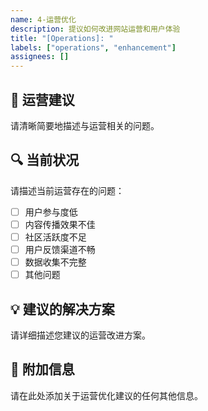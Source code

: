 ```yaml
---
name: 4-运营优化
description: 提议如何改进网站运营和用户体验
title: "[Operations]: "
labels: ["operations", "enhancement"]
assignees: []
---
```


## 🚀 运营建议
请清晰简要地描述与运营相关的问题。

## 🔍 当前状况
请描述当前运营存在的问题：
- [ ] 用户参与度低
- [ ] 内容传播效果不佳
- [ ] 社区活跃度不足
- [ ] 用户反馈渠道不畅
- [ ] 数据收集不完整
- [ ] 其他问题

## 💡 建议的解决方案
请详细描述您建议的运营改进方案。


## 📝 附加信息
请在此处添加关于运营优化建议的任何其他信息。